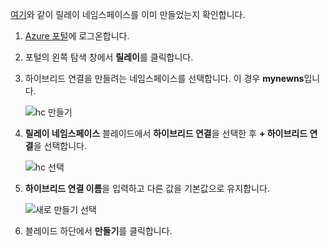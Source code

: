 [여기][namespace-how-to]와 같이 릴레이 네임스페이스를 이미 만들었는지 확인합니다.

1. [Azure 포털](https://portal.azure.com)에 로그온합니다.
2. 포털의 왼쪽 탐색 창에서 **릴레이**를 클릭합니다.
3. 하이브리드 연결을 만들려는 네임스페이스를 선택합니다. 이 경우 **mynewns**입니다.
   
    ![hc 만들기](./media/relay-create-hybrid-connection-portal/create-hc-1.png)
4. **릴레이 네임스페이스** 블레이드에서 **하이브리드 연결**을 선택한 후 **+ 하이브리드 연결**을 선택합니다.
   
    ![hc 선택](./media/relay-create-hybrid-connection-portal/create-hc-2.png)
5. **하이브리드 연결 이름**을 입력하고 다른 값을 기본값으로 유지합니다.
   
    ![새로 만들기 선택](./media/relay-create-hybrid-connection-portal/create-hc-3.png)
6. 블레이드 하단에서 **만들기**를 클릭합니다.

[namespace-how-to]: ../articles/service-bus-relay/relay-create-namespace-portal.md 
